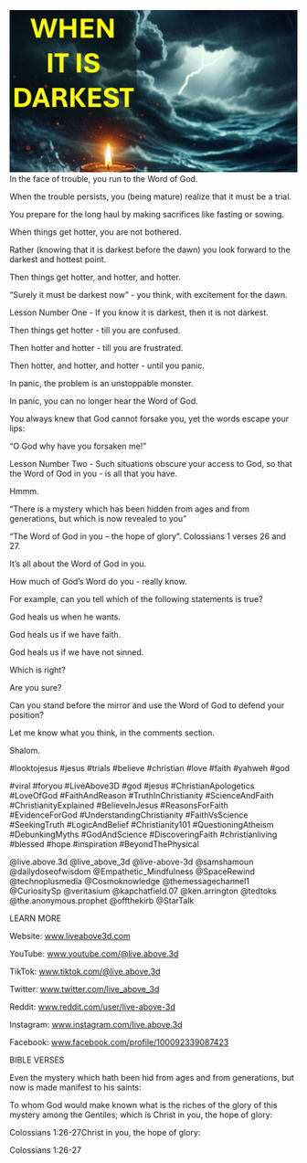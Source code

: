 ![Video cover image](../cover.jpg "cover photo")
In the face of trouble, you run to the Word of God.

When the trouble persists, you (being mature) realize that it must be a trial.

You prepare for the long haul by making sacrifices like fasting or sowing.

When things get hotter, you are not bothered.

Rather (knowing that it is darkest before the dawn) you look forward to the darkest and hottest point. 

Then things get hotter, and hotter, and hotter.

“Surely it must be darkest now” - you think, with excitement for the dawn.

Lesson Number One - If you know it is darkest, then it is not darkest.

Then things get hotter - till you are confused.

Then hotter and hotter - till you are frustrated.

Then hotter, and hotter, and hotter - until you panic.

In panic, the problem is an unstoppable monster.

In panic, you can no longer hear the Word of God.

You always knew that God cannot forsake you, yet the words escape your lips:

“O God why have you forsaken me!”

Lesson Number Two - Such situations obscure your access to God, so that the Word of God in you - is all that you have.

Hmmm.

“There is a mystery which has been hidden from ages and from generations, but which is now revealed to you” 

“The Word of God in you – the hope of glory”. Colossians 1 verses 26 and 27.

It’s all about the Word of God in you.

How much of God’s Word do you - really know.

For example, can you tell which of the following statements is true?

God heals us when he wants.

God heals us if we have faith.

God heals us if we have not sinned.

Which is right?

Are you sure?

Can you stand before the mirror and use the Word of God to defend your position?

Let me know what you think, in the comments section.

Shalom.


#looktojesus #jesus #trials #believe #christian #love #faith #yahweh #god 

#viral #foryou #LiveAbove3D #god #jesus #ChristianApologetics #LoveOfGod #FaithAndReason #TruthInChristianity #ScienceAndFaith #ChristianityExplained #BelieveInJesus #ReasonsForFaith #EvidenceForGod #UnderstandingChristianity #FaithVsScience #SeekingTruth #LogicAndBelief #Christianity101 #QuestioningAtheism #DebunkingMyths #GodAndScience #DiscoveringFaith #christianliving #blessed #hope #inspiration #BeyondThePhysical

@live.above.3d @live_above_3d @live-above-3d @samshamoun @dailydoseofwisdom @Empathetic_Mindfulness @SpaceRewind @technoplusmedia @Cosmoknowledge @themessagechannel1 @CuriositySp @veritasium @kapchatfield.07 @ken.arrington @tedtoks @the.anonymous.prophet @offthekirb @StarTalk


LEARN MORE

Website: www.liveabove3d.com

YouTube: www.youtube.com/@live.above.3d

TikTok: www.tiktok.com/@live.above.3d

Twitter: www.twitter.com/live_above_3d

Reddit: www.reddit.com/user/live-above-3d

Instagram: www.instagram.com/live.above.3d

Facebook: www.facebook.com/profile/100092339087423


BIBLE VERSES

Even the mystery which hath been hid from ages and from generations, but now is made manifest to his saints:

To whom God would make known what is the riches of the glory of this mystery among the Gentiles; which is Christ in you, the hope of glory:

Colossians 1:26-27Christ in you, the hope of glory:

Colossians 1:26-27